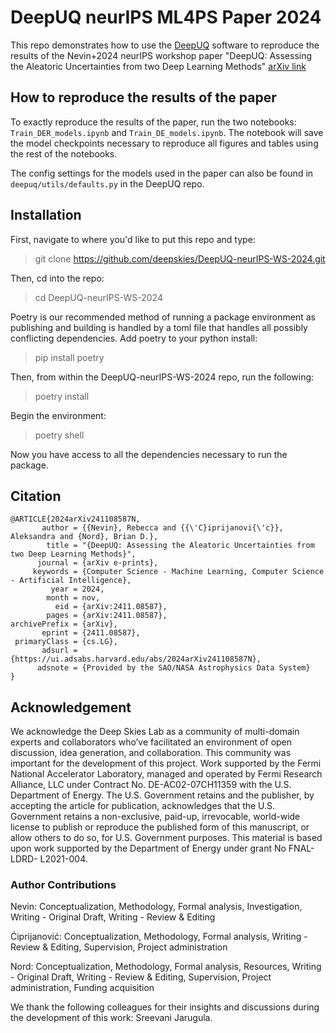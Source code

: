 # DeepUQ neurIPS ML4PS Paper 2024 
This repo demonstrates how to use the [DeepUQ](https://pypi.org/project/deepuq/) software to reproduce the results of the Nevin+2024 neurIPS workshop paper "DeepUQ: Assessing the Aleatoric Uncertainties from two Deep Learning Methods" [arXiv link](https://arxiv.org/abs/2411.08587)


## How to reproduce the results of the paper
To exactly reproduce the results of the paper, run the two notebooks: `Train_DER_models.ipynb` and `Train_DE_models.ipynb`. The notebook will save the model checkpoints necessary to reproduce all figures and tables using the rest of the notebooks.

The config settings for the models used in the paper can also be found in `deepuq/utils/defaults.py` in the DeepUQ repo.


## Installation 
First, navigate to where you'd like to put this repo and type:
>git clone https://github.com/deepskies/DeepUQ-neurIPS-WS-2024.git

Then, cd into the repo:
>cd DeepUQ-neurIPS-WS-2024

Poetry is our recommended method of running a package environment as publishing and building is handled by a toml file that handles all possibly conflicting dependencies. Add poetry to your python install:
>pip install poetry

Then, from within the DeepUQ-neurIPS-WS-2024 repo, run the following:
>poetry install

Begin the environment:
>poetry shell

Now you have access to all the dependencies necessary to run the package.


## Citation 
```
@ARTICLE{2024arXiv241108587N,
       author = {{Nevin}, Rebecca and {{\'C}iprijanovi{\'c}}, Aleksandra and {Nord}, Brian D.},
        title = "{DeepUQ: Assessing the Aleatoric Uncertainties from two Deep Learning Methods}",
      journal = {arXiv e-prints},
     keywords = {Computer Science - Machine Learning, Computer Science - Artificial Intelligence},
         year = 2024,
        month = nov,
          eid = {arXiv:2411.08587},
        pages = {arXiv:2411.08587},
archivePrefix = {arXiv},
       eprint = {2411.08587},
 primaryClass = {cs.LG},
       adsurl = {https://ui.adsabs.harvard.edu/abs/2024arXiv241108587N},
      adsnote = {Provided by the SAO/NASA Astrophysics Data System}
}

```

## Acknowledgement 
We acknowledge the Deep Skies Lab as a community of multi-domain experts and collaborators who’ve facilitated an environment of open discussion, idea generation, and collaboration. This community was important for the development of this project. Work supported by the Fermi National Accelerator Laboratory, managed and operated by Fermi Research Alliance, LLC under Contract No. DE-AC02-07CH11359 with the U.S. Department of Energy. The U.S. Government retains and the publisher, by accepting the article for publication, acknowledges that the U.S. Government retains a non-exclusive, paid-up, irrevocable, world-wide license to publish or reproduce the published form of this manuscript, or allow others to do so, for U.S. Government purposes. This material is based upon work supported by the Department of Energy under grant No FNAL-LDRD- L2021-004.

### Author Contributions
Nevin: Conceptualization, Methodology, Formal analysis, Investigation, Writing - Original Draft, Writing - Review & Editing

Ćiprijanović: Conceptualization, Methodology, Formal analysis, Writing - Review & Editing, Supervision, Project administration

Nord: Conceptualization, Methodology, Formal analysis, Resources, Writing - Original Draft, Writing - Review & Editing, Supervision, Project administration, Funding acquisition

We thank the following colleagues for their insights and discussions during the development of this work: Sreevani Jarugula.
